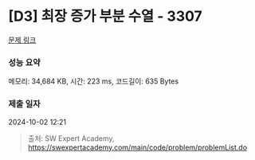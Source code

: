 # [D3] 최장 증가 부분 수열 - 3307 

[문제 링크](https://swexpertacademy.com/main/code/problem/problemDetail.do?contestProbId=AWBOKg-a6l0DFAWr) 

### 성능 요약

메모리: 34,684 KB, 시간: 223 ms, 코드길이: 635 Bytes

### 제출 일자

2024-10-02 12:21



> 출처: SW Expert Academy, https://swexpertacademy.com/main/code/problem/problemList.do